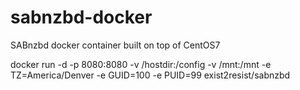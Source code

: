 # sabnzbd-docker
SABnzbd docker container built on top of CentOS7

docker run -d -p 8080:8080 -v /hostdir:/config -v /mnt:/mnt -e TZ=America/Denver -e GUID=100 -e PUID=99 exist2resist/sabnzbd
